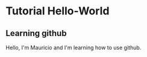 # Tutorial Hello-World

## Learning github

Hello, I'm Mauricio and I'm learning how to use github.
